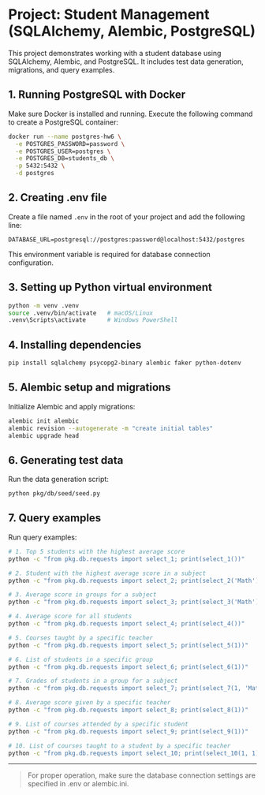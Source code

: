 # Project: Student Management (SQLAlchemy, Alembic, PostgreSQL)

This project demonstrates working with a student database using SQLAlchemy, Alembic, and PostgreSQL. It includes test data generation, migrations, and query examples.

## 1. Running PostgreSQL with Docker
Make sure Docker is installed and running. Execute the following command to create a PostgreSQL container:
```bash
docker run --name postgres-hw6 \
  -e POSTGRES_PASSWORD=password \
  -e POSTGRES_USER=postgres \
  -e POSTGRES_DB=students_db \
  -p 5432:5432 \
  -d postgres
```

## 2. Creating .env file
Create a file named `.env` in the root of your project and add the following line:
```dotenv
DATABASE_URL=postgresql://postgres:password@localhost:5432/postgres
```
This environment variable is required for database connection configuration.

## 3. Setting up Python virtual environment
```bash
python -m venv .venv
source .venv/bin/activate   # macOS/Linux
.venv\Scripts\activate      # Windows PowerShell
```

## 4. Installing dependencies
```bash
pip install sqlalchemy psycopg2-binary alembic faker python-dotenv
```

## 5. Alembic setup and migrations
Initialize Alembic and apply migrations:
```bash
alembic init alembic
alembic revision --autogenerate -m "create initial tables"
alembic upgrade head
```

## 6. Generating test data
Run the data generation script:
```bash
python pkg/db/seed/seed.py
```

## 7. Query examples
Run query examples:
```bash
# 1. Top 5 students with the highest average score
python -c "from pkg.db.requests import select_1; print(select_1())"

# 2. Student with the highest average score in a subject
python -c "from pkg.db.requests import select_2; print(select_2('Math'))"

# 3. Average score in groups for a subject
python -c "from pkg.db.requests import select_3; print(select_3('Math'))"

# 4. Average score for all students
python -c "from pkg.db.requests import select_4; print(select_4())"

# 5. Courses taught by a specific teacher
python -c "from pkg.db.requests import select_5; print(select_5(1))"

# 6. List of students in a specific group
python -c "from pkg.db.requests import select_6; print(select_6(1))"

# 7. Grades of students in a group for a subject
python -c "from pkg.db.requests import select_7; print(select_7(1, 'Math'))"

# 8. Average score given by a specific teacher
python -c "from pkg.db.requests import select_8; print(select_8(1))"

# 9. List of courses attended by a specific student
python -c "from pkg.db.requests import select_9; print(select_9(1))"

# 10. List of courses taught to a student by a specific teacher
python -c "from pkg.db.requests import select_10; print(select_10(1, 1))"
```

---

> For proper operation, make sure the database connection settings are specified in .env or alembic.ini.
